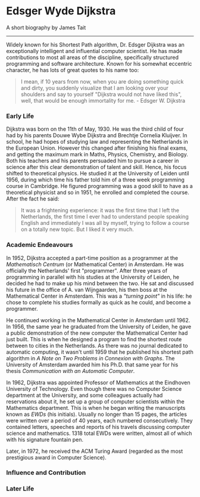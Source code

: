 # Edsger Wyde Dijkstra
A short biography by James Tait

---

Widely known for his Shortest Path algorithm, Dr. Edsger Dijkstra was an exceptionally intelligent and influential computer scientist. He has made contributions to most all areas of the discipline, specifically structured programming and software architecture. Known for his somewhat eccentric character, he has lots of great quotes to his name too:

>I mean, if 10 years from now, when you are doing something quick and dirty, you suddenly visualize that I am looking over your shoulders and say to yourself "Dijkstra would not have liked this", well, that would be enough immortality for me. - Edsger W. Dijkstra

### Early Life
Dijkstra was born on the 11th of May, 1930. He was the third child of four had by his parents Douwe Wybe Dijkstra and Brechtje Cornelia Kluijver. In school, he had hopes of studying law and representing the Netherlands in the European Union. However this changed after finishing his final exams, and getting the maximum mark in Maths, Physics, Chemistry, and Biology. Both his teachers and his parents persuaded him to pursue a career in science after this clear demonstration of talent and skill. Hence, his focus shifted to theoretical physics. He studied it at the University of Leiden until 1956, during which time his father told him of a three week programming course in Cambridge. He figured programming was a good skill to have as a theoretical physicist and so in 1951, he enrolled and completed the course. After the fact he said:

>It was a frightening experience: it was the first time that I left the Netherlands, the first time I ever had to understand people speaking English and immediately I was all by myself, trying to follow a course on a totally new topic. But I liked it very much.

### Academic Endeavours
In 1952, Dijkstra accepted a part-time position as a programmer at the *Mathematisch Centrum* (or Mathematical Center) in Amsterdam. He was officially the Netherlands' first "programmer". After three years of programming in parallel with his studies at the University of Leiden, he decided he had to make up his mind between the two. He sat and discussed his future in the office of A. van Wijngaarden, his then boss at the Mathematical Center in Amsterdam. This was a *"turning point"* in his life: he chose to complete his studies formally as quick as he could, and become a programmer.

He continued working in the Mathematical Center in Amsterdam until 1962. In 1956, the same year he graduated from the University of Leiden, he gave a public demonstration of the new computer the Mathematical Center had just built. This is when he designed a program to find the shortest route between to cities in the Netherlands. As there was no journal dedicated to automatic computing, it wasn't until 1959 that he published his shortest path algorithm in *A Note on Two Problems in Connexion with Graphs*. The University of Amsterdam awarded him his Ph.D. that same year for his thesis *Communication with an Automatic Computer*.

In 1962, Dijkstra was appointed Professor of Mathematics at the Eindhoven University of Technology. Even though there was no Computer Science department at the University, and some colleagues actually had reservations about it, he set up a group of computer scientists within the Mathematics department. This is when he began writing the manuscripts known as *EWDs* (his initials). Usually no longer than 15 pages, the articles were written over a period of 40 years, each numbered consecutively. They contained letters, speeches and reports of his travels discussing computer science and mathematics. 1318 total EWDs were written, almost all of which with his signature fountain pen.

Later, in 1972, he received the ACM Turing Award (regarded as the most prestigious award in Computer Science).

### Influence and Contribution

### Later Life
